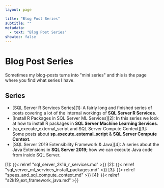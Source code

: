 ```yaml
---
layout: page

title: "Blog Post Series"
subtitle: ""
metadata:
  - text: "Blog Post Series"
showtoc: false
---
```


# Blog Post Series

Sometimes my blog-posts turns into "mini series" and this is the page where you find what series I have.

## Series

* [SQL Server R Services Series][1]: A fairly long and finished series of posts covering a lot of the internal workings of **SQL Server R Services**.
* [Install R Packages in SQL Server ML Services][2]: In this series we look at how to install R packages in **SQL Server Machine Learning Services**.
* [sp_execute_external_script and SQL Server Compute Context][3]: Some posts about **sp_execute_external_script** & **SQL Server Compute Context**.
* [SQL Server 2019 Extensibility Framework & Java][4]: A series about the Java Extensions in **SQL Server 2019**; how we can execute Java code from inside SQL Server.

[1]: {{< relref "sql_server_2k16_r_services.md"  >}}
[2]: {{< relref "sql_server_ml_services_install_packages.md"  >}}
[3]: {{< relref "spees_and_sql_compute_context.md"  >}}
[4]: {{< relref "s2k19_ext_framework_java.md"  >}}

